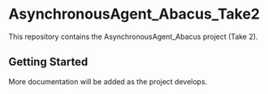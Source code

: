 # AsynchronousAgent_Abacus_Take2

This repository contains the AsynchronousAgent_Abacus project (Take 2).

## Getting Started

More documentation will be added as the project develops.
